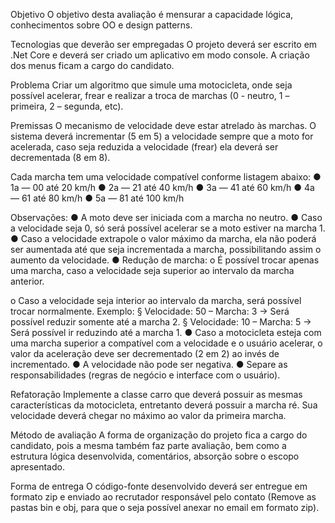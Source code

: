 ﻿Objetivo
O objetivo desta avaliação é mensurar a capacidade lógica, conhecimentos sobre OO e
design patterns.

Tecnologias que deverão ser empregadas
O projeto deverá ser escrito em .Net Core e deverá ser criado um aplicativo em modo
console. A criação dos menus ficam a cargo do candidato.

Problema
Criar um algoritmo que simule uma motocicleta, onde seja possível acelerar, frear e realizar
a troca de marchas (0 - neutro, 1 – primeira, 2 – segunda, etc).

Premissas
O mecanismo de velocidade deve estar atrelado às marchas. O sistema deverá incrementar
(5 em 5) a velocidade sempre que a moto for acelerada, caso seja reduzida a velocidade
(frear) ela deverá ser decrementada (8 em 8).

Cada marcha tem uma velocidade compatível conforme listagem abaixo:
● 1a — 00 até 20 km/h
● 2a — 21 até 40 km/h
● 3a — 41 até 60 km/h
● 4a — 61 até 80 km/h
● 5a — 81 até 100 km/h

Observações:
● A moto deve ser iniciada com a marcha no neutro.
● Caso a velocidade seja 0, só será possível acelerar se a moto estiver na marcha 1.
● Caso a velocidade extrapole o valor máximo da marcha, ela não poderá ser
aumentada até que seja incrementada a marcha, possibilitando assim o aumento
da velocidade.
● Redução de marcha:
o É possível trocar apenas uma marcha, caso a velocidade seja superior ao
intervalo da marcha anterior.

o Caso a velocidade seja interior ao intervalo da marcha, será possível trocar
normalmente.
Exemplo:
§ Velocidade: 50 – Marcha: 3 -> Será possível reduzir somente até a marcha 2.
§ Velocidade: 10 – Marcha: 5 -> Será possível ir reduzindo até a marcha 1.
● Caso a motocicleta esteja com uma marcha superior a compatível com a
velocidade e o usuário acelerar, o valor da aceleração deve ser decrementado (2
em 2) ao invés de incrementado.
● A velocidade não pode ser negativa.
● Separe as responsabilidades (regras de negócio e interface com o usuário).

Refatoração
Implemente a classe carro que deverá possuir as mesmas características da motocicleta,
entretanto deverá possuir a marcha ré. Sua velocidade deverá chegar no máximo ao valor
da primeira marcha.

Método de avaliação
A forma de organização do projeto fica a cargo do candidato, pois a mesma também faz
parte avaliação, bem como a estrutura lógica desenvolvida, comentários, absorção sobre o
escopo apresentado.

Forma de entrega
O código-fonte desenvolvido deverá ser entregue em formato zip e enviado ao recrutador
responsável pelo contato (Remove as pastas bin e obj, para que o seja possível anexar no
email em formato zip).